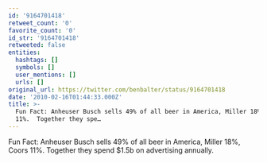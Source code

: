 ```yaml
---
id: '9164701418'
retweet_count: '0'
favorite_count: '0'
id_str: '9164701418'
retweeted: false
entities:
  hashtags: []
  symbols: []
  user_mentions: []
  urls: []
original_url: https://twitter.com/benbalter/status/9164701418
date: '2010-02-16T01:44:33.000Z'
title: >-
  Fun Fact: Anheuser Busch sells 49% of all beer in America, Miller 18%, Coors
  11%.  Together they spe…
---
```


Fun Fact: Anheuser Busch sells 49% of all beer in America, Miller 18%, Coors 11%.  Together they spend $1.5b on advertising annually.